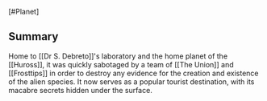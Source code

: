 [#Planet]

## Summary

Home to [[Dr S. Debreto]]'s laboratory and the home planet of the [[Huross]], it was quickly sabotaged by a team of [[The Union]] and [[Frosttips]] in order to destroy any evidence for the creation and existence of the alien species. It now serves as a popular tourist destination, with its macabre secrets hidden under the surface.